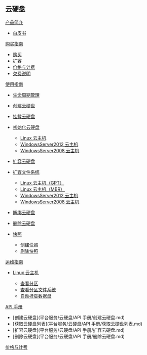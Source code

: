 ## 云硬盘

[产品简介]()
 
* [白皮书](平台服务/云硬盘/产品简介/云硬盘白皮书.md)

[购买指南]()
* [购买](平台服务/云硬盘/购买指南/购买云硬盘.md)
* [扩容](平台服务/云硬盘/购买指南/扩容云硬盘.md)
* [价格与计费](平台服务/云硬盘/购买指南/云硬盘价格与计费.md)
* [欠费说明](平台服务/云硬盘/购买指南/云硬盘欠费说明.md)

[使用指南]()
* [生命周期管理](平台服务/云硬盘/使用指南/云硬盘生命周期管理.md)
* [创建云硬盘](平台服务/云硬盘/使用指南/创建云硬盘.md)
* [挂载云硬盘](平台服务/云硬盘/使用指南/挂载云硬盘.md)
* [初始化云硬盘]()

  * [Linux 云主机](平台服务/云硬盘/使用指南/初始化云硬盘/Linux云主机分区、格式化、挂载数据盘.md)
  * [WindowsServer2012 云主机](平台服务/云硬盘/使用指南/初始化云硬盘/WindowsServer2012联机、分区、格式化.md)
  * [WindowsServer2008 云主机](平台服务/云硬盘/使用指南/初始化云硬盘/WindowsServer2008联机、分区、格式化.md)
* [扩容云硬盘](平台服务/云硬盘/使用指南/扩容云硬盘.md)
* [扩容文件系统]()

  * [Linux 云主机（GPT）](平台服务/云硬盘/使用指南/扩容文件系统/扩容Linux云主机文件系统-GPT.md)
  * [Linux 云主机（MBR）](平台服务/云硬盘/使用指南/扩容文件系统/扩容Linux云主机文件系统-MBR.md)
  * [WindowsServer2012 云主机](平台服务/云硬盘/使用指南/扩容文件系统/扩容WindowsServer2012云主机文件系统.md)
  * [WindowsServer2008 云主机](平台服务/云硬盘/使用指南/扩容文件系统/扩容WindowsServer2008云主机文件系统.md)
* [解绑云硬盘](平台服务/云硬盘/使用指南/解绑云硬盘.md)
* [删除云硬盘](平台服务/云硬盘/使用指南/删除云硬盘.md)
* [快照]()

  * [创建快照](平台服务/云硬盘/使用指南/快照/创建云硬盘快照.md)
  * [删除快照](平台服务/云硬盘/使用指南/快照/删除云硬盘快照.md)

[运维指南]()
* [Linux 云主机]()

  * [查看分区](平台服务/云硬盘/运维指南/Linux云主机/Linux云主机查看数据盘分区信息.md)
  * [查看分区文件系统](平台服务/云硬盘/运维指南/Linux云主机/Linux云主机查看分区文件系统.md)
  * [自动挂载数据盘](平台服务/云硬盘/运维指南/Linux云主机/Linux云主机自动挂载数据盘.md)

[API 手册]()

* [创建云硬盘](平台服务/云硬盘/API 手册/创建云硬盘.md)
* [获取云硬盘列表](平台服务/云硬盘/API 手册/获取云硬盘列表.md)
* [扩容云硬盘](平台服务/云硬盘/API 手册/扩容云硬盘.md)
* [删除云硬盘](平台服务/云硬盘/API 手册/删除云硬盘.md)

[价格与计费](平台服务/云硬盘/云硬盘价格与计费.md)









